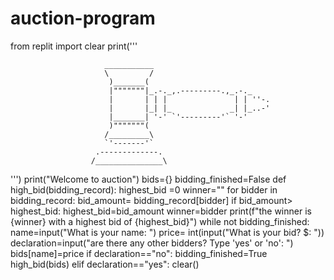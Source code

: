 # auction-program
from replit import clear
print('''


                         ___________
                         \         /
                          )_______(
                          |"""""""|_.-._,.---------.,_.-._
                          |       | | |               | | ''-.
                          |       |_| |_             _| |_..-'
                          |_______| '-' `'---------'` '-'
                          )"""""""(
                         /_________\
                         `'-------'`
                       .-------------.
                      /_______________\



''')
print("Welcome to auction")
bids={}
bidding_finished=False
def high_bid(bidding_record):
  highest_bid =0
  winner=""
  for bidder in bidding_record:
    bid_amount= bidding_record[bidder]
    if bid_amount> highest_bid:
      highest_bid=bid_amount
      winner=bidder
  print(f"the winner is {winner} with a highest bid of {highest_bid}")
while not  bidding_finished:
  name=input("What is your name: ")
  price= int(input("What is your bid? $: "))
  declaration=input("are there any other bidders? Type 'yes' or 'no': ")
  bids[name]=price
  if declaration=="no":
    bidding_finished=True
    high_bid(bids)
  elif declaration=="yes":
    clear()
 

